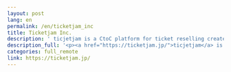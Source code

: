 ```yaml
---
layout: post
lang: en
permalink: /en/ticketjam_inc
title: Ticketjam Inc.
description: ' ticjetjam is a CtoC platform for ticket reselling created by music freaks. (Hiring) '
description_full: '<p><a href="https://ticketjam.jp/">ticjetjam</a> is a CtoC platform for ticket reselling created by music freaks. <a href="https://twitter.com/gogo_tanaka/">(Hiring)</a></p>'
categories: full_remote
link: https://ticketjam.jp/
---
```

